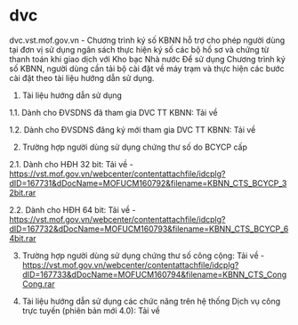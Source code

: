 # dvc
dvc.vst.mof.gov.vn - Chương trình ký số KBNN hỗ trợ cho phép người dùng tại đơn vị sử dụng ngân sách thực hiện ký số các bộ hồ sơ và chứng từ thanh toán khi giao dịch với Kho bạc Nhà nước
Để sử dụng Chương trình ký số KBNN, người dùng cần tải bộ cài đặt về máy trạm và thực hiện các bước cài đặt theo tài liệu hướng dẫn sử dụng.

1. Tài liệu hướng dẫn sử dụng

1.1. Dành cho ĐVSDNS đã tham gia DVC TT KBNN: Tải về 

1.2. Dành cho ĐVSDNS đăng ký mới tham gia DVC TT KBNN: Tải về

2. Trường hợp người dùng sử dụng chứng thư số do BCYCP cấp

2.1. Dành cho HĐH 32 bit: Tải về - https://vst.mof.gov.vn/webcenter/contentattachfile/idcplg?dID=167731&dDocName=MOFUCM160792&filename=KBNN_CTS_BCYCP_32bit.rar

2.2. Dành cho HĐH 64 bit: Tải về - https://vst.mof.gov.vn/webcenter/contentattachfile/idcplg?dID=167732&dDocName=MOFUCM160793&filename=KBNN_CTS_BCYCP_64bit.rar

3. Trường hợp người dùng sử dụng chứng thư số công cộng: Tải về - https://vst.mof.gov.vn/webcenter/contentattachfile/idcplg?dID=167733&dDocName=MOFUCM160794&filename=KBNN_CTS_CongCong.rar

4. Tài liệu hướng dẫn sử dụng các chức năng trên hệ thống Dịch vụ công trực tuyến (phiên bản mới 4.0): Tải về
